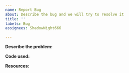 ```yaml
---
name: Report Bug
about: Describe the bug and we will try to resolve it
title: ''
labels: Bug
assignees: ShadowNight666

---
```


**Describe the problem:**

<!-- Describe here what's the problem -->

**Code used:**

<!-- If you used a code to produce this bug -->

**Resources:**

<!-- Any screenshot or video? It's here :) -->
